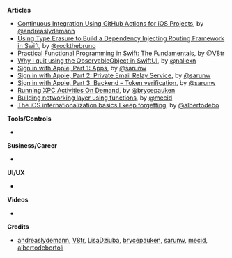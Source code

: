 
**Articles**

* [Continuous Integration Using GitHub Actions for iOS Projects](https://andreaslydemann.com/continuous-integration-using-github-actions-for-ios-projects/), by [@andreaslydemann](https://twitter.com/andreaslydemann)
* [Using Type Erasure to Build a Dependency Injecting Routing Framework in Swift](https://swiftrocks.com/using-type-erasure-to-build-a-dependency-injector-in-swift.html), by [@rockthebruno](https://twitter.com/rockthebruno)
* [Practical Functional Programming in Swift: The Fundamentals](https://www.vadimbulavin.com/swift-functional-programming-fundamentals/), by [@V8tr](https://twitter.com/V8tr)
* [Why I quit using the ObservableObject in SwiftUI](https://medium.com/flawless-app-stories/why-i-quit-using-the-observableobject-in-swiftui-11bc4b844ca0), by [@nallexn](https://twitter.com/nallexn)
* [Sign in with Apple, Part 1: Apps](https://sarunw.com/posts/sign-in-with-apple-1/), by [@sarunw](https://twitter.com/sarunw)
* [Sign in with Apple, Part 2: Private Email Relay Service](https://sarunw.com/posts/sign-in-with-apple-2/), by [@sarunw](https://twitter.com/sarunw)
* [Sign in with Apple, Part 3: Backend – Token verification](https://sarunw.com/posts/sign-in-with-apple-3/), by [@sarunw](https://twitter.com/sarunw)
* [Running XPC Activities On Demand](https://bryce.co/running-xpc-activities-on-demand/), by [@brycepauken](https://twitter.com/brycepauken)
* [Building networking layer using functions](https://swiftwithmajid.com/2020/01/08/building-networking-layer-using-functions/), by [@mecid](https://twitter.com/mecid)
* [The iOS internationalization basics I keep forgetting](https://albertodebortoli.com/2020/01/06/the-ios-internationalization-basics-i-keep-forgetting/), by [@albertodebo](https://twitter.com/albertodebo)

**Tools/Controls**

* 

**Business/Career**

* 

**UI/UX**

* 

**Videos**

* 

**Credits**

* [andreaslydemann](https://github.com/andreaslydemann), [V8tr](https://github.com/V8tr), [LisaDziuba](https://github.com/lisadziuba), [brycepauken](https://github.com/brycepauken), [sarunw](https://github.com/sarunw), [mecid](https://github.com/mecid), [albertodebortoli](https://github.com/albertodebortoli)
